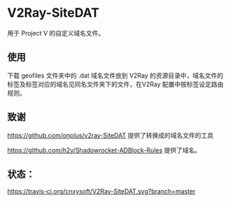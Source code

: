 # V2Ray-SiteDAT

用于 Project V 的自定义域名文件。

## 使用 

下载 geofiles 文件夹中的 .dat 域名文件放到 V2Ray 的资源目录中，域名文件的标签及标签对应的域名见同名文件夹下的文件，在V2Ray 配置中按标签设定路由规则。


## 致谢

https://github.com/onplus/v2ray-SiteDAT 提供了转换成的域名文件的工具

https://github.com/h2y/Shadowrocket-ADBlock-Rules 提供了域名。

## 状态：
https://travis-ci.org/cnxysoft/V2Ray-SiteDAT.svg?branch=master

